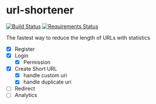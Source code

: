 # url-shortener
[![Build Status](https://travis-ci.org/Mazafard/url-shortener.svg?branch=master)](https://travis-ci.org/Mazafard/url-shortener)
[![Requirements Status](https://requires.io/github/Mazafard/url-shortener/requirements.svg?branch=master)](https://requires.io/github/Mazafard/url-shortener/requirements/?branch=master)

The fastest way to reduce the length of URLs with statistics


- [x] Register
- [x] Login
    - [x] Permission
- [x] Create Short URL
    - [x] handle custom uri
    - [x] handle duplicate uri
 
- [ ] Redirect
- [ ] Analytics
